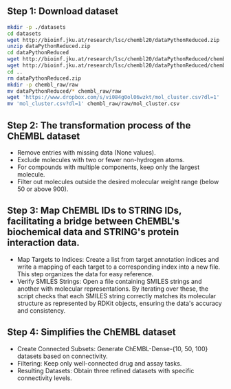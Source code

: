 ## Step 1: Download dataset

```bash
mkdir -p ./datasets
cd datasets
wget http://bioinf.jku.at/research/lsc/chembl20/dataPythonReduced.zip
unzip dataPythonReduced.zip
cd dataPythonReduced
wget http://bioinf.jku.at/research/lsc/chembl20/dataPythonReduced/chembl20Smiles.pckl
wget http://bioinf.jku.at/research/lsc/chembl20/dataPythonReduced/chembl20LSTM.pckl
cd ..
rm dataPythonReduced.zip
mkdir -p chembl_raw/raw
mv dataPythonReduced/* chembl_raw/raw
wget 'https://www.dropbox.com/s/vi084g0ol06wzkt/mol_cluster.csv?dl=1'
mv 'mol_cluster.csv?dl=1' chembl_raw/raw/mol_cluster.csv
```

## Step 2: The transformation process of the ChEMBL dataset
+ Remove entries with missing data (None values).
+ Exclude molecules with two or fewer non-hydrogen atoms.
+ For compounds with multiple components, keep only the largest molecule.
+ Filter out molecules outside the desired molecular weight range (below 50 or above 900).

## Step 3: Map ChEMBL IDs to STRING IDs, facilitating a bridge between ChEMBL's biochemical data and STRING's protein interaction data.
+ Map Targets to Indices: Create a list from target annotation indices and write a mapping of each target to a corresponding index into a new file. This step organizes the data for easy reference.
+ Verify SMILES Strings: Open a file containing SMILES strings and another with molecular representations. By iterating over these, the script checks that each SMILES string correctly matches its molecular structure as represented by RDKit objects, ensuring the data's accuracy and consistency.

## Step 4: Simplifies the ChEMBL dataset
+ Create Connected Subsets: Generate ChEMBL-Dense-{10, 50, 100} datasets based on connectivity.
+ Filtering: Keep only well-connected drug and assay tasks.
+ Resulting Datasets: Obtain three refined datasets with specific connectivity levels.

